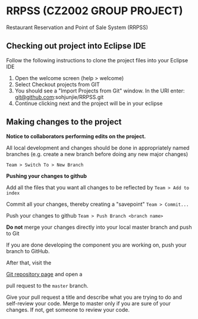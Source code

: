 # RRPSS (CZ2002 GROUP PROJECT)

Restaurant Reservation and Point of Sale System (RRPSS)



## Checking out project into Eclipse IDE
Follow the following instructions to clone the project files into your Eclipse IDE

1. Open the welcome screen (help > welcome)
2. Select Checkout projects from GIT
3. You should see a "Import Projects from Git" window.
   In the URI enter: git@github.com:sohjunjie/RRPSS.git
4. Continue clicking next and the project will be in your eclipse



## Making changes to the project

**Notice to collaborators performing edits on the project.**

All local development and changes should be done in appropriately named branches
(e.g. create a new branch before doing any new major changes)

  `Team > Switch To > New Branch`
  
**Pushing your changes to github**

Add all the files that you want all changes to be reflected by
  `Team > Add to index`

Commit all your changes, thereby creating a "savepoint"
  `Team > Commit...`  

Push your changes to github
  `Team > Push Branch <branch name>`


**Do not** merge your changes directly into your local master branch and push to Git

If you are done developing the component you are working on, push your
branch to GitHub.

After that, visit the

[Git repository page](//github.com/sohjunjie/RRPSS/) and open a

pull request to the `master` branch.

Give your pull request a title and describe what you are trying to do
and self-review your code. Merge to master only if you are sure of 
your changes. If not, get someone to review your code.
